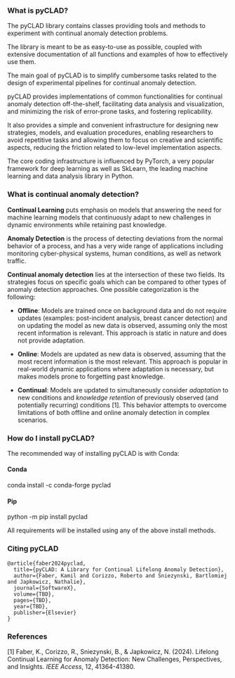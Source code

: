 ### What is pyCLAD?

The pyCLAD library contains classes providing tools and methods to experiment with continual anomaly detection problems.

The library is meant to be as easy-to-use as possible, coupled with extensive documentation of all functions and examples of how to effectively use them.

The main goal of pyCLAD is to simplify cumbersome tasks related to the design of experimental pipelines for continual anomaly detection. 

pyCLAD provides implementations of common functionalities for continual anomaly detection off-the-shelf, facilitating data analysis and visualization, and minimizing the risk of error-prone tasks, and fostering replicability. 

It also provides a simple and convenient infrastructure for designing new strategies, models, and evaluation procedures, enabling researchers to avoid repetitive tasks and allowing them to focus on creative and scientific aspects, reducing the friction related to low-level implementation aspects. 

The core coding infrastructure is influenced by PyTorch, a very popular framework for deep learning as well as SkLearn, the leading machine learning and data analysis library in Python.

### What is continual anomaly detection?

**Continual Learning** puts emphasis on models that answering the need for machine learning models that continuously adapt to new challenges in dynamic environments while retaining past knowledge.

**Anomaly Detection** is the process of detecting deviations from the normal behavior of a process, and has a very wide range of applications including monitoring cyber-physical systems, human conditions, as well as network traffic.

**Continual anomaly detection** lies at the intersection of these two fields. Its strategies focus on specific goals which can be compared to other types of anomaly detection approaches. One possible categorization is the following:

- **Offline**: Models are trained once on background data and do not require updates (examples: post-incident analysis, breast cancer detection)  and  on updating the model as new data is observed, assuming only the most recent information is relevant. This approach is static in nature and does not provide adaptation. 

- **Online**: Models are updated as new data is observed, assuming that the most recent information is the most relevant. This approach is popular in real-world dynamic applications where adaptation is necessary, but makes models prone to forgetting past knowledge. 

- **Continual**: Models are updated to simultaneously consider *adaptation* to new conditions and *knowledge retention* of previously observed (and potentially recurring) conditions [1].
This behavior attempts to overcome limitations of both offline and online anomaly detection in complex scenarios.


### How do I install pyCLAD?

The recommended way of installing pyCLAD is with Conda:

#### Conda
conda install -c conda-forge pyclad

#### Pip
python -m pip install pyclad

All requirements will be installed using any of the above install methods.


### Citing pyCLAD

    @article{faber2024pyclad,
      title={pyCLAD: A Library for Continual Lifelong Anomaly Detection},
      author={Faber, Kamil and Corizzo, Roberto and Sniezynski, Bartlomiej and Japkowicz, Nathalie},
      journal={SoftwareX},
      volume={TBD},
      pages={TBD},
      year={TBD},
      publisher={Elsevier}
    }

### References

[1] Faber, K., Corizzo, R., Sniezynski, B., & Japkowicz, N. (2024). Lifelong Continual Learning for Anomaly Detection: New Challenges, Perspectives, and Insights. *IEEE Access*, 12, 41364-41380.
